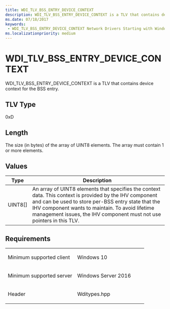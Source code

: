 ```yaml
---
title: WDI_TLV_BSS_ENTRY_DEVICE_CONTEXT
description: WDI_TLV_BSS_ENTRY_DEVICE_CONTEXT is a TLV that contains device context for the BSS entry.
ms.date: 07/18/2017
keywords:
 - WDI_TLV_BSS_ENTRY_DEVICE_CONTEXT Network Drivers Starting with Windows Vista
ms.localizationpriority: medium
---
```


# WDI\_TLV\_BSS\_ENTRY\_DEVICE\_CONTEXT


WDI\_TLV\_BSS\_ENTRY\_DEVICE\_CONTEXT is a TLV that contains device context for the BSS entry.

## TLV Type


0xD

## Length


The size (in bytes) of the array of UINT8 elements. The array must contain 1 or more elements.

## Values


| Type      | Description                                                                                                                                                                                                                                                                                |
|-----------|--------------------------------------------------------------------------------------------------------------------------------------------------------------------------------------------------------------------------------------------------------------------------------------------|
| UINT8\[\] | An array of UINT8 elements that specifies the context data. This context is provided by the IHV component and can be used to store per-BSS entry state that the IHV component wants to maintain. To avoid lifetime management issues, the IHV component must not use pointers in this TLV. |

 

## Requirements

<table>
<colgroup>
<col width="50%" />
<col width="50%" />
</colgroup>
<tbody>
<tr class="odd">
<td><p>Minimum supported client</p></td>
<td><p>Windows 10</p></td>
</tr>
<tr class="even">
<td><p>Minimum supported server</p></td>
<td><p>Windows Server 2016</p></td>
</tr>
<tr class="odd">
<td><p>Header</p></td>
<td>Wditypes.hpp</td>
</tr>
</tbody>
</table>

 

 




